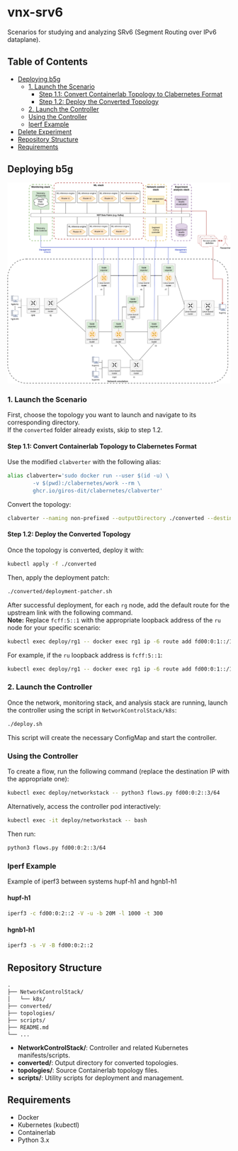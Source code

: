 # vnx-srv6

Scenarios for studying and analyzing SRv6 (Segment Routing over IPv6 dataplane).

## Table of Contents

- [Deploying b5g](#deploying-b5g)
    - [1. Launch the Scenario](#1-launch-the-scenario)
        - [Step 1.1: Convert Containerlab Topology to Clabernetes Format](#step-11-convert-containerlab-topology-to-clabernetes-format)
        - [Step 1.2: Deploy the Converted Topology](#step-12-deploy-the-converted-topology)
    - [2. Launch the Controller](#2-launch-the-controller)
    - [Using the Controller](#using-the-controller)
    - [Iperf Example](#iperf-example)
- [Delete Experiment](#delete-experiment)
- [Repository Structure](#repository-structure)
- [Requirements](#requirements)

## Deploying b5g

![SRv6 Scenario Overview](img/topologiafinalfullacross.png)

### 1. Launch the Scenario

First, choose the topology you want to launch and navigate to its corresponding directory.  
If the `converted` folder already exists, skip to step 1.2.

#### Step 1.1: Convert Containerlab Topology to Clabernetes Format

Use the modified `clabverter` with the following alias:

```bash
alias clabverter='sudo docker run --user $(id -u) \
        -v $(pwd):/clabernetes/work --rm \
        ghcr.io/giros-dit/clabernetes/clabverter'
```

Convert the topology:

```bash
clabverter --naming non-prefixed --outputDirectory ./converted --destinationNamespace across-tc32
```

#### Step 1.2: Deploy the Converted Topology

Once the topology is converted, deploy it with:

```bash
kubectl apply -f ./converted
```

Then, apply the deployment patch:

```bash
./converted/deployment-patcher.sh
```

After successful deployment, for each `rg` node, add the default route for the upstream link with the following command.  
**Note:** Replace `fcff:5::1` with the appropriate loopback address of the `ru` node for your specific scenario:

```bash
kubectl exec deploy/rg1 -- docker exec rg1 ip -6 route add fd00:0:1::/127 encap seg6 mode encap segs <ru-loopback-ip> dev eth1
```

For example, if the `ru` loopback address is `fcff:5::1`:

```bash
kubectl exec deploy/rg1 -- docker exec rg1 ip -6 route add fd00:0:1::/127 encap seg6 mode encap segs fcff:5::1 dev eth1
```

### 2. Launch the Controller

Once the network, monitoring stack, and analysis stack are running, launch the controller using the script in `NetworkControlStack/k8s`:

```bash
./deploy.sh
```

This script will create the necessary ConfigMap and start the controller.

### Using the Controller

To create a flow, run the following command (replace the destination IP with the appropriate one):

```bash
kubectl exec deploy/networkstack -- python3 flows.py fd00:0:2::3/64
```

Alternatively, access the controller pod interactively:

```bash
kubectl exec -it deploy/networkstack -- bash
```

Then run:

```bash
python3 flows.py fd00:0:2::3/64
```

### Iperf Example

Example of iperf3 between systems hupf-h1 and hgnb1-h1

#### hupf-h1

```bash
iperf3 -c fd00:0:2::2 -V -u -b 20M -l 1000 -t 300
```

#### hgnb1-h1

```bash
iperf3 -s -V -B fd00:0:2::2
```

## Repository Structure

```
.
├── NetworkControlStack/
│   └── k8s/
├── converted/
├── topologies/
├── scripts/
├── README.md
└── ...
```

- **NetworkControlStack/**: Controller and related Kubernetes manifests/scripts.
- **converted/**: Output directory for converted topologies.
- **topologies/**: Source Containerlab topology files.
- **scripts/**: Utility scripts for deployment and management.

## Requirements

- Docker
- Kubernetes (kubectl)
- Containerlab
- Python 3.x
